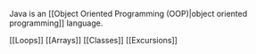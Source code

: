 Java is an [[Object Oriented Programming (OOP)|object oriented programming]] language. 

[[Loops]]
[[Arrays]]
[[Classes]]
[[Excursions]]
